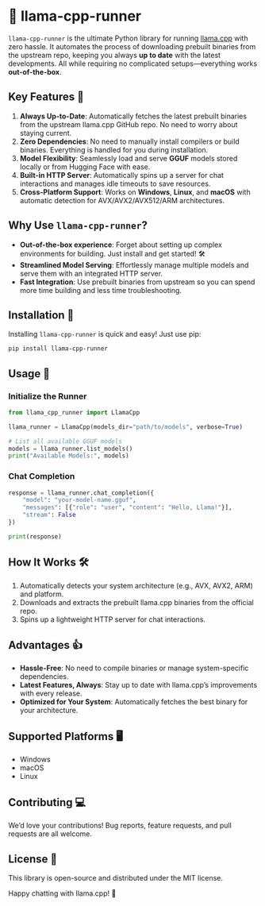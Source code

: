 # 🦙 llama-cpp-runner

`llama-cpp-runner` is the ultimate Python library for running [llama.cpp](https://github.com/ggerganov/llama.cpp) with zero hassle. It automates the process of downloading prebuilt binaries from the upstream repo, keeping you always **up to date** with the latest developments. All while requiring no complicated setups—everything works **out-of-the-box**.

## Key Features 🌟

1. **Always Up-to-Date**: Automatically fetches the latest prebuilt binaries from the upstream llama.cpp GitHub repo. No need to worry about staying current.
2. **Zero Dependencies**: No need to manually install compilers or build binaries. Everything is handled for you during installation.
3. **Model Flexibility**: Seamlessly load and serve **GGUF** models stored locally or from Hugging Face with ease.
4. **Built-in HTTP Server**: Automatically spins up a server for chat interactions and manages idle timeouts to save resources.
5. **Cross-Platform Support**: Works on **Windows**, **Linux**, and **macOS** with automatic detection for AVX/AVX2/AVX512/ARM architectures.


## Why Use `llama-cpp-runner`?

- **Out-of-the-box experience**: Forget about setting up complex environments for building. Just install and get started! 🛠️  
- **Streamlined Model Serving**: Effortlessly manage multiple models and serve them with an integrated HTTP server.
- **Fast Integration**: Use prebuilt binaries from upstream so you can spend more time building and less time troubleshooting.

## Installation 🚀

Installing `llama-cpp-runner` is quick and easy! Just use pip:

```bash
pip install llama-cpp-runner
```

## Usage 📖

### Initialize the Runner

```python
from llama_cpp_runner import LlamaCpp

llama_runner = LlamaCpp(models_dir="path/to/models", verbose=True)

# List all available GGUF models
models = llama_runner.list_models()
print("Available Models:", models)
```

### Chat Completion

```python
response = llama_runner.chat_completion({
    "model": "your-model-name.gguf",
    "messages": [{"role": "user", "content": "Hello, Llama!"}],
    "stream": False
})

print(response)
```

## How It Works 🛠️

1. Automatically detects your system architecture (e.g., AVX, AVX2, ARM) and platform.
2. Downloads and extracts the prebuilt llama.cpp binaries from the official repo.
3. Spins up a lightweight HTTP server for chat interactions.

## Advantages 👍

- **Hassle-Free**: No need to compile binaries or manage system-specific dependencies.  
- **Latest Features, Always**: Stay up to date with llama.cpp’s improvements with every release.  
- **Optimized for Your System**: Automatically fetches the best binary for your architecture.

## Supported Platforms 🖥️

- Windows
- macOS
- Linux

## Contributing 💻

We’d love your contributions! Bug reports, feature requests, and pull requests are all welcome. 

## License 📜

This library is open-source and distributed under the MIT license.  

Happy chatting with llama.cpp! 🚀